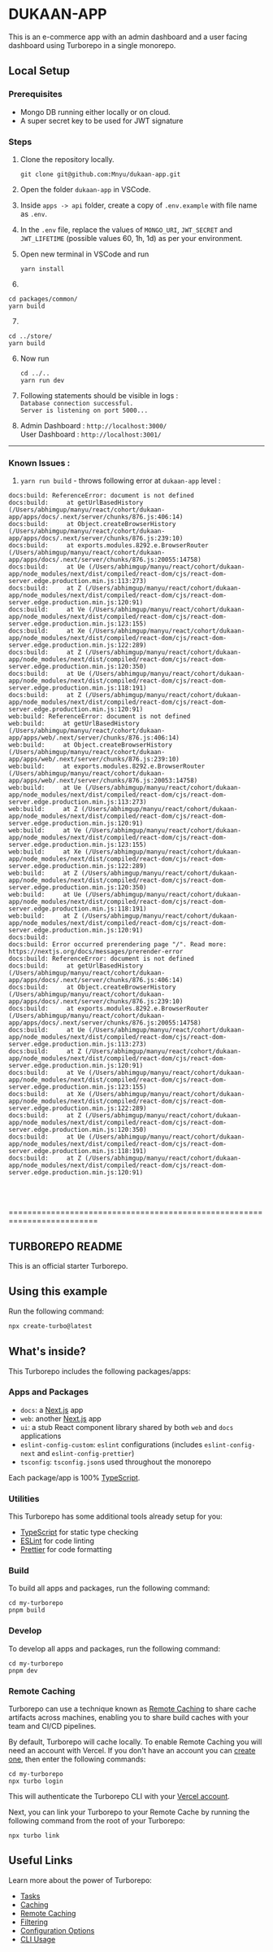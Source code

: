 # DUKAAN-APP

This is an e-commerce app with an admin dashboard and a user facing dashboard using Turborepo in a single monorepo.

## Local Setup

### Prerequisites

- Mongo DB running either locally or on cloud.
- A super secret key to be used for JWT signature

### Steps

1. Clone the repository locally.
   ```
   git clone git@github.com:Mnyu/dukaan-app.git
   ```
2. Open the folder `dukaan-app` in VSCode.

3. Inside `apps -> api` folder, create a copy of `.env.example` with file name as `.env`.

4. In the `.env` file, replace the values of `MONGO_URI`, `JWT_SECRET` and `JWT_LIFETIME` (possible values 60, 1h, 1d) as per your environment.

5. Open new terminal in VSCode and run

   ```
   yarn install
   ```

6.

```
cd packages/common/
yarn build
```

7.

```
cd ../store/
yarn build
```

6. Now run

   ```
   cd ../..
   yarn run dev
   ```

7. Following statements should be visible in logs : <br>
   `Database connection successful.` <br>
   `Server is listening on port 5000...`

8. Admin Dashboard : `http://localhost:3000/` <br>
   User Dashboard : `http://localhost:3001/`

---

### Known Issues :

1. `yarn run build` - throws following error at `dukaan-app` level :

```
docs:build: ReferenceError: document is not defined
docs:build:     at getUrlBasedHistory (/Users/abhimgup/manyu/react/cohort/dukaan-app/apps/docs/.next/server/chunks/876.js:406:14)
docs:build:     at Object.createBrowserHistory (/Users/abhimgup/manyu/react/cohort/dukaan-app/apps/docs/.next/server/chunks/876.js:239:10)
docs:build:     at exports.modules.8292.e.BrowserRouter (/Users/abhimgup/manyu/react/cohort/dukaan-app/apps/docs/.next/server/chunks/876.js:20055:14758)
docs:build:     at Ue (/Users/abhimgup/manyu/react/cohort/dukaan-app/node_modules/next/dist/compiled/react-dom/cjs/react-dom-server.edge.production.min.js:113:273)
docs:build:     at Z (/Users/abhimgup/manyu/react/cohort/dukaan-app/node_modules/next/dist/compiled/react-dom/cjs/react-dom-server.edge.production.min.js:120:91)
docs:build:     at Ve (/Users/abhimgup/manyu/react/cohort/dukaan-app/node_modules/next/dist/compiled/react-dom/cjs/react-dom-server.edge.production.min.js:123:155)
docs:build:     at Xe (/Users/abhimgup/manyu/react/cohort/dukaan-app/node_modules/next/dist/compiled/react-dom/cjs/react-dom-server.edge.production.min.js:122:289)
docs:build:     at Z (/Users/abhimgup/manyu/react/cohort/dukaan-app/node_modules/next/dist/compiled/react-dom/cjs/react-dom-server.edge.production.min.js:120:350)
docs:build:     at Ue (/Users/abhimgup/manyu/react/cohort/dukaan-app/node_modules/next/dist/compiled/react-dom/cjs/react-dom-server.edge.production.min.js:118:191)
docs:build:     at Z (/Users/abhimgup/manyu/react/cohort/dukaan-app/node_modules/next/dist/compiled/react-dom/cjs/react-dom-server.edge.production.min.js:120:91)
web:build: ReferenceError: document is not defined
web:build:     at getUrlBasedHistory (/Users/abhimgup/manyu/react/cohort/dukaan-app/apps/web/.next/server/chunks/876.js:406:14)
web:build:     at Object.createBrowserHistory (/Users/abhimgup/manyu/react/cohort/dukaan-app/apps/web/.next/server/chunks/876.js:239:10)
web:build:     at exports.modules.8292.e.BrowserRouter (/Users/abhimgup/manyu/react/cohort/dukaan-app/apps/web/.next/server/chunks/876.js:20053:14758)
web:build:     at Ue (/Users/abhimgup/manyu/react/cohort/dukaan-app/node_modules/next/dist/compiled/react-dom/cjs/react-dom-server.edge.production.min.js:113:273)
web:build:     at Z (/Users/abhimgup/manyu/react/cohort/dukaan-app/node_modules/next/dist/compiled/react-dom/cjs/react-dom-server.edge.production.min.js:120:91)
web:build:     at Ve (/Users/abhimgup/manyu/react/cohort/dukaan-app/node_modules/next/dist/compiled/react-dom/cjs/react-dom-server.edge.production.min.js:123:155)
web:build:     at Xe (/Users/abhimgup/manyu/react/cohort/dukaan-app/node_modules/next/dist/compiled/react-dom/cjs/react-dom-server.edge.production.min.js:122:289)
web:build:     at Z (/Users/abhimgup/manyu/react/cohort/dukaan-app/node_modules/next/dist/compiled/react-dom/cjs/react-dom-server.edge.production.min.js:120:350)
web:build:     at Ue (/Users/abhimgup/manyu/react/cohort/dukaan-app/node_modules/next/dist/compiled/react-dom/cjs/react-dom-server.edge.production.min.js:118:191)
web:build:     at Z (/Users/abhimgup/manyu/react/cohort/dukaan-app/node_modules/next/dist/compiled/react-dom/cjs/react-dom-server.edge.production.min.js:120:91)
docs:build:
docs:build: Error occurred prerendering page "/". Read more: https://nextjs.org/docs/messages/prerender-error
docs:build: ReferenceError: document is not defined
docs:build:     at getUrlBasedHistory (/Users/abhimgup/manyu/react/cohort/dukaan-app/apps/docs/.next/server/chunks/876.js:406:14)
docs:build:     at Object.createBrowserHistory (/Users/abhimgup/manyu/react/cohort/dukaan-app/apps/docs/.next/server/chunks/876.js:239:10)
docs:build:     at exports.modules.8292.e.BrowserRouter (/Users/abhimgup/manyu/react/cohort/dukaan-app/apps/docs/.next/server/chunks/876.js:20055:14758)
docs:build:     at Ue (/Users/abhimgup/manyu/react/cohort/dukaan-app/node_modules/next/dist/compiled/react-dom/cjs/react-dom-server.edge.production.min.js:113:273)
docs:build:     at Z (/Users/abhimgup/manyu/react/cohort/dukaan-app/node_modules/next/dist/compiled/react-dom/cjs/react-dom-server.edge.production.min.js:120:91)
docs:build:     at Ve (/Users/abhimgup/manyu/react/cohort/dukaan-app/node_modules/next/dist/compiled/react-dom/cjs/react-dom-server.edge.production.min.js:123:155)
docs:build:     at Xe (/Users/abhimgup/manyu/react/cohort/dukaan-app/node_modules/next/dist/compiled/react-dom/cjs/react-dom-server.edge.production.min.js:122:289)
docs:build:     at Z (/Users/abhimgup/manyu/react/cohort/dukaan-app/node_modules/next/dist/compiled/react-dom/cjs/react-dom-server.edge.production.min.js:120:350)
docs:build:     at Ue (/Users/abhimgup/manyu/react/cohort/dukaan-app/node_modules/next/dist/compiled/react-dom/cjs/react-dom-server.edge.production.min.js:118:191)
docs:build:     at Z (/Users/abhimgup/manyu/react/cohort/dukaan-app/node_modules/next/dist/compiled/react-dom/cjs/react-dom-server.edge.production.min.js:120:91)
```

<br><br>

=========================================================================

## TURBOREPO README

This is an official starter Turborepo.

## Using this example

Run the following command:

```sh
npx create-turbo@latest
```

## What's inside?

This Turborepo includes the following packages/apps:

### Apps and Packages

- `docs`: a [Next.js](https://nextjs.org/) app
- `web`: another [Next.js](https://nextjs.org/) app
- `ui`: a stub React component library shared by both `web` and `docs` applications
- `eslint-config-custom`: `eslint` configurations (includes `eslint-config-next` and `eslint-config-prettier`)
- `tsconfig`: `tsconfig.json`s used throughout the monorepo

Each package/app is 100% [TypeScript](https://www.typescriptlang.org/).

### Utilities

This Turborepo has some additional tools already setup for you:

- [TypeScript](https://www.typescriptlang.org/) for static type checking
- [ESLint](https://eslint.org/) for code linting
- [Prettier](https://prettier.io) for code formatting

### Build

To build all apps and packages, run the following command:

```
cd my-turborepo
pnpm build
```

### Develop

To develop all apps and packages, run the following command:

```
cd my-turborepo
pnpm dev
```

### Remote Caching

Turborepo can use a technique known as [Remote Caching](https://turbo.build/repo/docs/core-concepts/remote-caching) to share cache artifacts across machines, enabling you to share build caches with your team and CI/CD pipelines.

By default, Turborepo will cache locally. To enable Remote Caching you will need an account with Vercel. If you don't have an account you can [create one](https://vercel.com/signup), then enter the following commands:

```
cd my-turborepo
npx turbo login
```

This will authenticate the Turborepo CLI with your [Vercel account](https://vercel.com/docs/concepts/personal-accounts/overview).

Next, you can link your Turborepo to your Remote Cache by running the following command from the root of your Turborepo:

```
npx turbo link
```

## Useful Links

Learn more about the power of Turborepo:

- [Tasks](https://turbo.build/repo/docs/core-concepts/monorepos/running-tasks)
- [Caching](https://turbo.build/repo/docs/core-concepts/caching)
- [Remote Caching](https://turbo.build/repo/docs/core-concepts/remote-caching)
- [Filtering](https://turbo.build/repo/docs/core-concepts/monorepos/filtering)
- [Configuration Options](https://turbo.build/repo/docs/reference/configuration)
- [CLI Usage](https://turbo.build/repo/docs/reference/command-line-reference)
